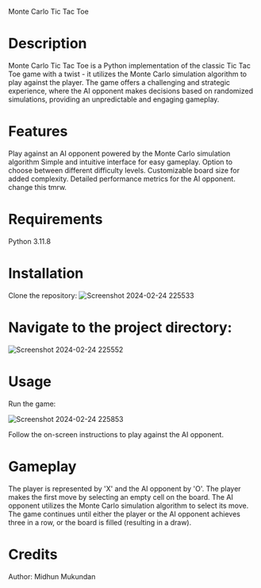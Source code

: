 Monte Carlo Tic Tac Toe
# Description #
Monte Carlo Tic Tac Toe is a Python implementation of the classic Tic Tac Toe game with a twist - it utilizes the Monte Carlo simulation algorithm to play against the player. The game offers a challenging and strategic experience, where the AI opponent makes decisions based on randomized simulations, providing an unpredictable and engaging gameplay.

# Features #
Play against an AI opponent powered by the Monte Carlo simulation algorithm
Simple and intuitive interface for easy gameplay.
Option to choose between different difficulty levels.
Customizable board size for added complexity.
Detailed performance metrics for the AI opponent.
change this tmrw.
# Requirements
 Python 3.11.8

# Installation
Clone the repository:
![Screenshot 2024-02-24 225533](https://github.com/Midhun134/tic-tac-toe-game/assets/150249946/b9a648bb-a35d-4982-9133-9348d845ca50)

# Navigate to the project directory:
![Screenshot 2024-02-24 225552](https://github.com/Midhun134/tic-tac-toe-game/assets/150249946/98cfe461-91ca-461a-a0c8-615acbc6dbeb)
# Usage
Run the game:

![Screenshot 2024-02-24 225853](https://github.com/Midhun134/tic-tac-toe-game/assets/150249946/6cc673a9-51e3-4936-86aa-b82fed71a380)

Follow the on-screen instructions to play against the AI opponent.
# Gameplay
The player is represented by 'X' and the AI opponent by 'O'.
The player makes the first move by selecting an empty cell on the board.
The AI opponent utilizes the Monte Carlo simulation algorithm to select its move.
The game continues until either the player or the AI opponent achieves three in a row, or the board is filled (resulting in a draw).
# Credits
Author: Midhun Mukundan

